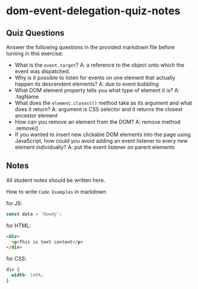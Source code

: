 # dom-event-delegation-quiz-notes

## Quiz Questions

Answer the following questions in the provided markdown file before turning in this exercise:

- What is the `event.target`?
  A: a reference to the object onto which the event was dispatched.
- Why is it possible to listen for events on one element that actually happen its descendent elements?
  A: due to event bubbling
- What DOM element property tells you what type of element it is?
  A: .tagName
- What does the `element.closest()` method take as its argument and what does it return?
  A: argument is CSS selector and it returns the closest ancestor element
- How can you remove an element from the DOM?
  A: remove method .remove()
- If you wanted to insert new clickable DOM elements into the page using JavaScript, how could you avoid adding an event listener to every new element individually?
  A: put the event listener on parent elements

## Notes

All student notes should be written here.

How to write `Code Examples` in markdown

for JS:

```javascript
const data = 'Howdy';
```

for HTML:

```html
<div>
  <p>This is text content</p>
</div>
```

for CSS:

```css
div {
  width: 100%;
}
```
